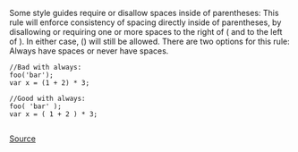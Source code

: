Some style guides require or disallow spaces inside of parentheses:
This rule will enforce consistency of spacing directly inside of parentheses, by disallowing or requiring one or more spaces to the right of ( and to the left of ). In either case, () will still be allowed.
There are two options for this rule: Always have spaces or never have spaces.

```
//Bad with always:
foo('bar');
var x = (1 + 2) * 3;

//Good with always:
foo( 'bar' );
var x = ( 1 + 2 ) * 3;


```

[Source](http://eslint.org/docs/rules/space-in-parens)
